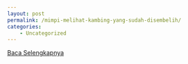 ```yaml
---
layout: post
permalink: /mimpi-melihat-kambing-yang-sudah-disembelih/
categories:
    - Uncategorized
---
```


[Baca Selengkapnya](/10)